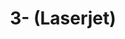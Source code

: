 ---
ee_id_thing: na
site: na
type: na
inv_num: 2022-046
add_credit:
url: 2022-046
title: 3- (Laserjet)
year: '2022'
display_year: '2022'
medium: 'TBD LaserJet on TBD Transparency paper. '
dims: 30 x 21 cm
pitch:
ps:
live_url:
youtube:
https://github.com/coryarcangel/alu:
imgs: 3-edition-2022-046-web-ih--nP4A.jpg
subheading:
download:
commission:
related:
layout: things-i-made
---